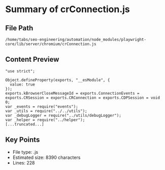 # Summary of crConnection.js
  
## File Path
`/home/tabs/seo-engineering/automation/node_modules/playwright-core/lib/server/chromium/crConnection.js`

## Content Preview
```
"use strict";

Object.defineProperty(exports, "__esModule", {
  value: true
});
exports.kBrowserCloseMessageId = exports.ConnectionEvents = exports.CRSession = exports.CRConnection = exports.CDPSession = void 0;
var _events = require("events");
var _utils = require("../../utils");
var _debugLogger = require("../utils/debugLogger");
var _helper = require("../helper");
[...truncated...]
```

## Key Points
- File type: .js
- Estimated size: 8390 characters
- Lines: 228
